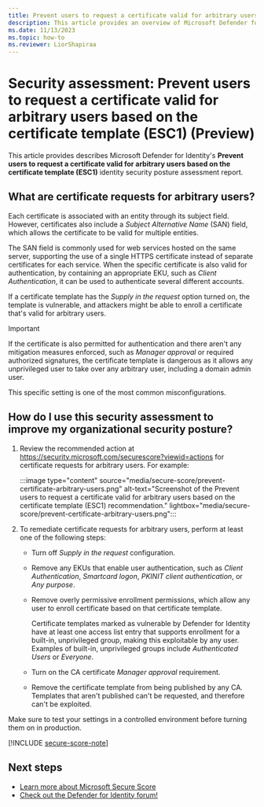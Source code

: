 ```yaml
---
title: Prevent users to request a certificate valid for arbitrary users based on the certificate template (ESC1) | Microsoft Defender for Identity
description: This article provides an overview of Microsoft Defender for Identity's 'Prevent users to request a certificate valid for arbitrary users based on the certificate template (ESC1)' identity security posture assessment report.
ms.date: 11/13/2023
ms.topic: how-to
ms.reviewer: LiorShapiraa
---
```


# Security assessment: Prevent users to request a certificate valid for arbitrary users based on the certificate template (ESC1)  (Preview)

This article provides describes Microsoft Defender for Identity's **Prevent users to request a certificate valid for arbitrary users based on the certificate template (ESC1)** identity security posture assessment report.

## What are certificate requests for arbitrary users?

Each certificate is associated with an entity through its subject field. However, certificates also include a *Subject Alternative Name* (SAN) field, which allows the certificate to be valid for multiple entities.

The SAN field is commonly used for web services hosted on the same server, supporting the use of a single HTTPS certificate instead of separate certificates for each service. When the specific certificate is also valid for authentication, by containing an appropriate EKU, such as *Client Authentication*, it can be used to authenticate several different accounts.

If a certificate template has the *Supply in the request* option turned on, the template is vulnerable, and attackers might be able to enroll a certificate that's valid for arbitrary users.

> [!IMPORTANT]
> If the certificate is also permitted for authentication and there aren't any mitigation measures enforced, such as *Manager approval* or required authorized signatures, the certificate template is dangerous as it allows any unprivileged user to take over any arbitrary user, including a domain admin user.
>
> This specific setting is one of the most common misconfigurations.
> 

## How do I use this security assessment to improve my organizational security posture?

1. Review the recommended action at <https://security.microsoft.com/securescore?viewid=actions> for certificate requests for arbitrary users. For example:

    :::image type="content" source="media/secure-score/prevent-certificate-arbitrary-users.png" alt-text="Screenshot of the Prevent users to request a certificate valid for arbitrary users based on the certificate template (ESC1) recommendation." lightbox="media/secure-score/prevent-certificate-arbitrary-users.png":::

1. To remediate certificate requests for arbitrary users, perform at least one of the following steps:

    - Turn off *Supply in the request* configuration.

    - Remove any EKUs that enable user authentication, such as *Client Authentication*, *Smartcard logon*, *PKINIT client authentication*, or *Any purpose*.

    - Remove overly permissive enrollment permissions, which allow any user to enroll certificate based on that certificate template.

        Certificate templates marked as vulnerable by Defender for Identity have at least one access list entry that supports enrollment for a built-in, unprivileged group, making this exploitable by any user. Examples of built-in, unprivileged groups include *Authenticated Users* or *Everyone*.

    - Turn on the CA certificate *Manager approval* requirement.

    - Remove the certificate template from being published by any CA. Templates that aren't published can't be requested, and therefore can't be exploited.

Make sure to test your settings in a controlled environment before turning them on in production.

[!INCLUDE [secure-score-note](../includes/secure-score-note.md)]


## Next steps

- [Learn more about Microsoft Secure Score](/microsoft-365/security/defender/microsoft-secure-score)
- [Check out the Defender for Identity forum!](<https://aka.ms/MDIcommunity>)
